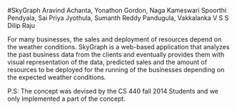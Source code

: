 #SkyGraph
Aravind Achanta, Yonathon Gordon, Naga Kameswari Spoorthi Pendyala,
Sai Priya Jyothula, Sumanth Reddy Pandugula, Vakkalanka V S S Dilip Raju

For many businesses, the sales and deployment of resources depend on the weather conditions.
SkyGraph is a web-based application that analyzes the past business data from the clients and
eventually provides them with visual representation of the data, predicted sales and the amount
of resources to be deployed for the running of the businesses depending on the expected weather
conditions.

P.S: The concept was devised by the CS 440 fall 2014 Students and we only implemented a part of the concept.

